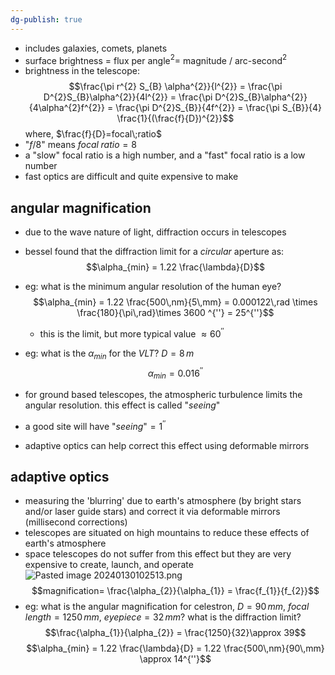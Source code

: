 ```yaml
---
dg-publish: true
---
```


- includes galaxies, comets, planets
- surface brightness $=$ flux per angle$^{2} =$ magnitude / arc-second$^{2}$
- brightness in the telescope: 
$$\frac{\pi r^{2} S_{B} \alpha^{2}}{l^{2}} = \frac{\pi D^{2}S_{B}\alpha^{2}}{4l^{2}} = \frac{\pi D^{2}S_{B}\alpha^{2}}{4\alpha^{2}f^{2}} = \frac{\pi D^{2}S_{B}}{4f^{2}} = \frac{\pi S_{B}}{4} \frac{1}{(\frac{f}{D})^{2}}$$
	where, $\frac{f}{D}=focal\;ratio$ 
- "$f/8$" means $focal\;ratio=8$
- a "slow" focal ratio is a high number, and a "fast" focal ratio is a low number
- fast optics are difficult and quite expensive to make
## angular magnification
- due to the wave nature of light, diffraction occurs in telescopes
- bessel found that the diffraction limit for a *circular* aperture as: 
$$\alpha_{min} = 1.22 \frac{\lambda}{D}$$

- eg: what is the minimum angular resolution of the human eye?
	$$\alpha_{min} = 1.22 \frac{500\,nm}{5\,mm} = 0.000122\,rad \times \frac{180}{\pi\,rad}\times 3600 ^{''} = 25^{''}$$
	- this is the limit, but more typical value $\approx 60^{''}$

- eg: what is the $\alpha_{min}$ for the *VLT*?
		$D=8\,m$
	$$\alpha_{min} = 0.016^{''}$$

- for ground based telescopes, the atmospheric turbulence limits the angular resolution. this effect is called "*seeing*"
- a good site will have "*seeing*"$=1^{''}$
- adaptive optics can help correct this effect using deformable mirrors
## adaptive optics
- measuring the 'blurring' due to earth's atmosphere (by bright stars and/or laser guide stars) and correct it via deformable mirrors (millisecond corrections)
- telescopes are situated on high mountains to reduce these effects of earth's atmosphere 
- space telescopes do not suffer from this effect but they are very expensive to create, launch, and operate
![Pasted image 20240130102513.png](/img/user/pics/Pasted%20image%2020240130102513.png)
$$magnification= \frac{\alpha_{2}}{\alpha_{1}} = \frac{f_{1}}{f_{2}}$$
- eg: what is the angular magnification for celestron, $D=90\,mm$, ${} focal\,length=1250\,mm {}$, $eyepiece=32\,mm$? what is the diffraction limit?
	$$\frac{\alpha_{1}}{\alpha_{2}} = \frac{1250}{32}\approx 39$$
	$$\alpha_{min} = 1.22 \frac{\lambda}{D} = 1.22 \frac{500\,nm}{90\,mm} \approx 14^{''}$$
	